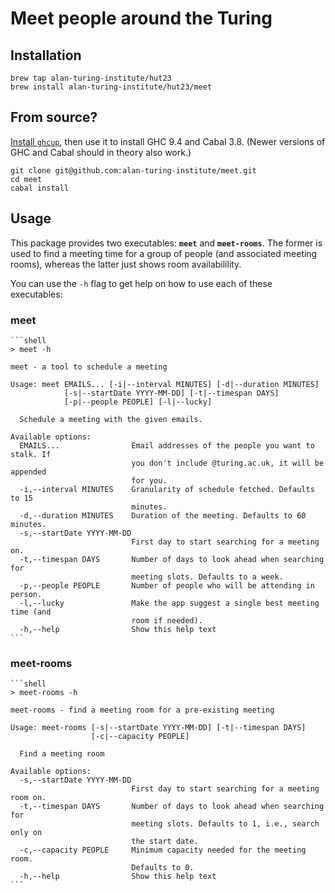 # Meet people around the Turing

## Installation

```shell
brew tap alan-turing-institute/hut23
brew install alan-turing-institute/hut23/meet
```

## From source?

[Install `ghcup`](https://www.haskell.org/ghcup/), then use it to install GHC 9.4 and Cabal 3.8.
(Newer versions of GHC and Cabal should in theory also work.)

```
git clone git@github.com:alan-turing-institute/meet.git
cd meet
cabal install
```

## Usage

This package provides two executables: **`meet`** and **`meet-rooms`**.
The former is used to find a meeting time for a group of people (and associated meeting rooms), whereas the latter just shows room availabilility.

You can use the `-h` flag to get help on how to use each of these executables:

### meet

    ```shell
    > meet -h

    meet - a tool to schedule a meeting

    Usage: meet EMAILS... [-i|--interval MINUTES] [-d|--duration MINUTES] 
                [-s|--startDate YYYY-MM-DD] [-t|--timespan DAYS] 
                [-p|--people PEOPLE] [-l|--lucky]

      Schedule a meeting with the given emails.

    Available options:
      EMAILS...                Email addresses of the people you want to stalk. If
                               you don't include @turing.ac.uk, it will be appended
                               for you.
      -i,--interval MINUTES    Granularity of schedule fetched. Defaults to 15
                               minutes.
      -d,--duration MINUTES    Duration of the meeting. Defaults to 60 minutes.
      -s,--startDate YYYY-MM-DD
                               First day to start searching for a meeting on.
      -t,--timespan DAYS       Number of days to look ahead when searching for
                               meeting slots. Defaults to a week.
      -p,--people PEOPLE       Number of people who will be attending in person.
      -l,--lucky               Make the app suggest a single best meeting time (and
                               room if needed).
      -h,--help                Show this help text
    ```

### meet-rooms

    ```shell
    > meet-rooms -h

    meet-rooms - find a meeting room for a pre-existing meeting

    Usage: meet-rooms [-s|--startDate YYYY-MM-DD] [-t|--timespan DAYS] 
                      [-c|--capacity PEOPLE]

      Find a meeting room

    Available options:
      -s,--startDate YYYY-MM-DD
                               First day to start searching for a meeting room on.
      -t,--timespan DAYS       Number of days to look ahead when searching for
                               meeting slots. Defaults to 1, i.e., search only on
                               the start date.
      -c,--capacity PEOPLE     Minimum capacity needed for the meeting room.
                               Defaults to 0.
      -h,--help                Show this help text
    ```
